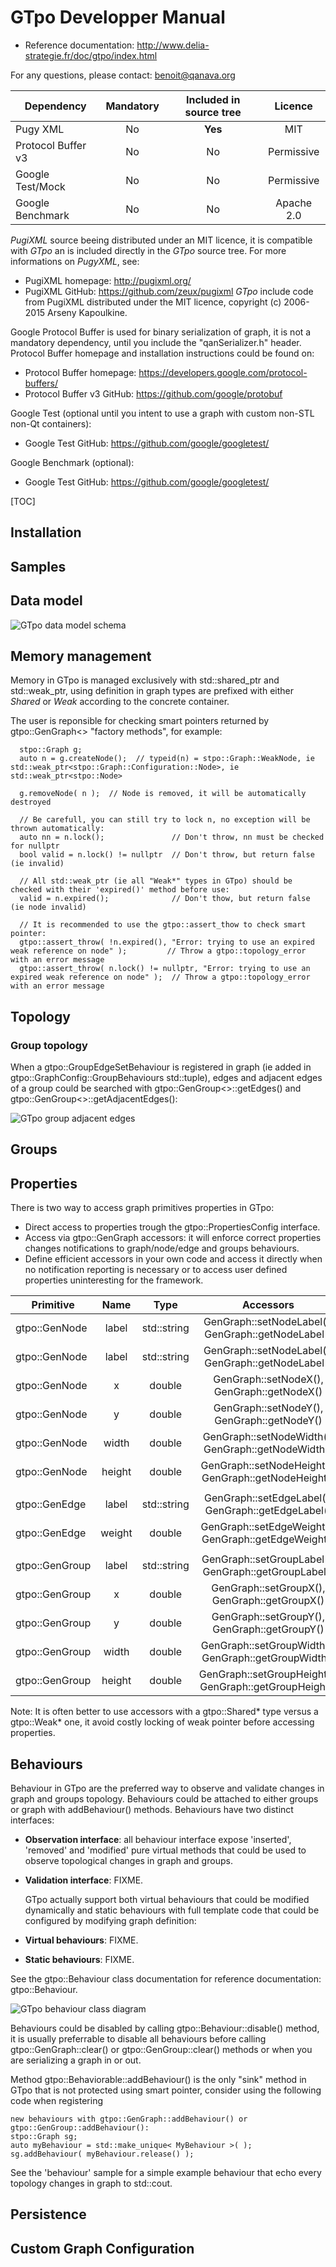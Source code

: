 GTpo Developper Manual
============================

+ Reference documentation: http://www.delia-strategie.fr/doc/gtpo/index.html

For any questions, please contact: benoit@qanava.org

| Dependency                | Mandatory         |   Included in source tree       |   Licence       |
| ---                       | :---:             | :---:                           | :---:           |
| Pugy XML                  | No                |       **Yes**                   |      MIT        |
| Protocol Buffer v3        | No                |       No                        |    Permissive   |
| Google Test/Mock          | No                |       No                        |    Permissive   |
| Google Benchmark          | No                |       No                        |    Apache 2.0   |

*PugiXML* source beeing distributed under an MIT licence, it is compatible with *GTpo* an is included directly in the *GTpo* source tree. For more informations on *PugyXML*, see:
+ PugiXML homepage: http://pugixml.org/
+ PugiXML GitHub: https://github.com/zeux/pugixml
*GTpo* include code from PugiXML distributed under the MIT licence, copyright (c) 2006-2015 Arseny Kapoulkine.

Google Protocol Buffer is used for binary serialization of graph, it is not a mandatory dependency, until you include the "qanSerializer.h" header. Protocol Buffer homepage and installation instructions could be found on:
+ Protocol Buffer homepage: https://developers.google.com/protocol-buffers/
+ Protocol Buffer v3 GitHub: https://github.com/google/protobuf

Google Test (optional until you intent to use a graph with custom non-STL non-Qt containers):
+ Google Test GitHub: https://github.com/google/googletest/

Google Benchmark (optional):
+ Google Test GitHub: https://github.com/google/googletest/

[TOC]

Installation
------------------

Samples
------------------


Data model
------------------

![GTpo data model schema](https://github.com/cneben/GTpo/blob/master/doc/graph-datamodel.png)

Memory management
------------------

  Memory in GTpo is managed exclusively with std::shared_ptr and std::weak_ptr, using definition in graph types are prefixed with either *Shared* or *Weak* according
to the concrete container.

  The user is reponsible for checking smart pointers returned by gtpo::GenGraph<> "factory methods", for example:
~~~~~~~~~~~~~{.cpp}
  stpo::Graph g;
  auto n = g.createNode();	// typeid(n) = stpo::Graph::WeakNode, ie std::weak_ptr<stpo::Graph::Configuration::Node>, ie std::weak_ptr<stpo::Node>
  
  g.removeNode( n );  // Node is removed, it will be automatically destroyed

  // Be carefull, you can still try to lock n, no exception will be thrown automatically:
  auto nn = n.lock();	            // Don't throw, nn must be checked for nullptr
  bool valid = n.lock() != nullptr	// Don't throw, but return false (ie invalid)
  
  // All std::weak_ptr (ie all "Weak*" types in GTpo) should be checked with their 'expired()' method before use:
  valid = n.expired();			    // Don't thow, but return false (ie node invalid)
  
  // It is recommended to use the gtpo::assert_thow to check smart pointer:
  gtpo::assert_throw( !n.expired(), "Error: trying to use an expired weak reference on node" );			// Throw a gtpo::topology_error with an error message
  gtpo::assert_throw( n.lock() != nullptr, "Error: trying to use an expired weak reference on node" );  // Throw a gtpo::topology_error with an error message
~~~~~~~~~~~~~

Topology
------------------


### Group topology

When a gtpo::GroupEdgeSetBehaviour is registered in graph (ie added in gtpo::GraphConfig::GroupBehaviours std::tuple), edges and adjacent edges of a group could be searched 
with gtpo::GenGroup<>::getEdges() and gtpo::GenGroup<>::getAdjacentEdges():

![GTpo group adjacent edges](https://github.com/cneben/GTpo/blob/master/doc/manual/group-adjacent-edges.png)

Groups
------------------

Properties
------------------

There is two way to access graph primitives properties in GTpo:
+ Direct access to properties trough the gtpo::PropertiesConfig interface.
+ Access via gtpo::GenGraph accessors: it will enforce correct properties changes notifications to graph/node/edge and groups behaviours.
+ Define efficient accessors in your own code and access it directly when no notification reporting is necessary or to access user defined properties uninteresting for the framework.

| Primitive       | Name         |   Type         |   Accessors                                            |   Description       |
| ---             | :---:        | :---:          | :---:                                                  | :---:               |
| gtpo::GenNode   | label        | std::string    | GenGraph::setNodeLabel(), GenGraph::getNodeLabel()     |                     |
| gtpo::GenNode   | label        | std::string    | GenGraph::setNodeLabel(), GenGraph::getNodeLabel()     |                     |
| gtpo::GenNode   | x            | double         | GenGraph::setNodeX(), GenGraph::getNodeX()             |                     |
| gtpo::GenNode   | y            | double         | GenGraph::setNodeY(), GenGraph::getNodeY()             |                     |
| gtpo::GenNode   | width        | double         | GenGraph::setNodeWidth(), GenGraph::getNodeWidth()     |                     |
| gtpo::GenNode   | height       | double         | GenGraph::setNodeHeight(), GenGraph::getNodeHeight()   |                     |
|                 |              |                |                                                        |                     |
| gtpo::GenEdge   | label        | std::string    | GenGraph::setEdgeLabel(), GenGraph::getEdgeLabel()     |                     |
| gtpo::GenEdge   | weight       | double         | GenGraph::setEdgeWeight(), GenGraph::getEdgeWeight()   |                     |
|                 |              |                |                                                        |                     |
| gtpo::GenGroup  | label        | std::string    | GenGraph::setGroupLabel(), GenGraph::getGroupLabel()   |                     |
| gtpo::GenGroup  | x            | double         | GenGraph::setGroupX(), GenGraph::getGroupX()           |                     |
| gtpo::GenGroup  | y            | double         | GenGraph::setGroupY(), GenGraph::getGroupY()           |                     |
| gtpo::GenGroup  | width        | double         | GenGraph::setGroupWidth(), GenGraph::getGroupWidth()   |                     |
| gtpo::GenGroup  | height       | double         | GenGraph::setGroupHeight(), GenGraph::getGroupHeight() |                     |

Note: It is often better to use accessors with a gtpo::Shared* type versus a gtpo::Weak* one, it avoid costly locking of weak pointer before accessing properties.

Behaviours
-------------

  Behaviour in GTpo are the preferred way to observe and validate changes in graph and groups topology. Behaviours could be attached to either
groups or graph with addBehaviour() methods.  Behaviours have two distinct interfaces:
+ **Observation interface**: all behaviour interface expose 'inserted', 'removed' and 'modified' pure virtual methods that could be used to
 observe topological changes in graph and groups.
+ **Validation interface**: FIXME.

   GTpo actually support both virtual behaviours that could be modified dynamically and static behaviours with full template code that could be configured
by modifying graph definition:
+ **Virtual behaviours**: FIXME.
+ **Static behaviours**: FIXME.

See the gtpo::Behaviour class documentation for reference documentation: gtpo::Behaviour.

![GTpo behaviour class diagram](https://github.com/cneben/GTpo/blob/master/doc/manual/behaviour-class.png)

 Behaviours could be disabled by calling gtpo::Behaviour::disable() method, it is usually preferrable to disable all behaviours before calling gtpo::GenGraph::clear() or
 gtpo::GenGroup::clear() methods or when you are serializing a graph in or out.

 Method gtpo::Behaviorable::addBehaviour() is the only "sink" method in GTpo that is not protected using smart pointer, consider using the following code when registering 
~~~~~~~~~~~~~{.cpp}
new behaviours with gtpo::GenGraph::addBehaviour() or gtpo::GenGroup::addBehaviour():
stpo::Graph sg;
auto myBehaviour = std::make_unique< MyBehaviour >( );
sg.addBehaviour( myBehaviour.release() );
~~~~~~~~~~~~~
 
 See the 'behaviour' sample for a simple example behaviour that echo every topology changes in graph to std::cout.

Persistence
-------------

Custom Graph Configuration
-------------



